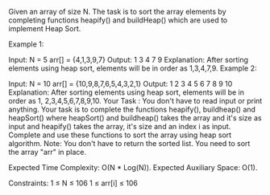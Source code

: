 Given an array of size N. The task is to sort the array elements by completing functions heapify() and buildHeap() which are used to implement Heap Sort.

Example 1:

Input:
N = 5
arr[] = {4,1,3,9,7}
Output:
1 3 4 7 9
Explanation:
After sorting elements
using heap sort, elements will be
in order as 1,3,4,7,9.
Example 2:

Input:
N = 10
arr[] = {10,9,8,7,6,5,4,3,2,1}
Output:
1 2 3 4 5 6 7 8 9 10
Explanation:
After sorting elements
using heap sort, elements will be
in order as 1, 2,3,4,5,6,7,8,9,10.
Your Task :
You don't have to read input or print anything. Your task is to complete the functions heapify(), buildheap() and heapSort() where heapSort() and buildheap() takes the array and it's size as input and heapify() takes the array, it's size and an index i as input. Complete and use these functions to sort the array using heap sort algorithm.
Note: You don't have to return the sorted list. You need to sort the array "arr" in place.

Expected Time Complexity: O(N * Log(N)).
Expected Auxiliary Space: O(1).

Constraints:
1 ≤ N ≤ 106
1 ≤ arr[i] ≤ 106

